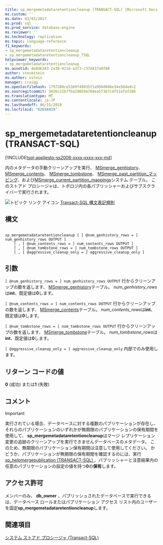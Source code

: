 ```yaml
---
title: sp_mergemetadataretentioncleanup (TRANSACT-SQL) |Microsoft Docs
ms.custom: ''
ms.date: 03/03/2017
ms.prod: sql
ms.prod_service: database-engine
ms.reviewer: ''
ms.technology: replication
ms.topic: language-reference
f1_keywords:
- sp_mergemetadataretentioncleanup
- sp_mergemetadataretentioncleanup_TSQL
helpviewer_keywords:
- sp_mergemetadataretentioncleanup
ms.assetid: 4e8d6343-2a38-421d-a3f3-c37d437a0f88
author: stevestein
ms.author: sstein
manager: craigg
ms.openlocfilehash: 1797200ce5369f49035f1a950d606e34e584edc2
ms.sourcegitcommit: 3026c22b7fba19059a769ea5f367c4f51efaf286
ms.translationtype: MT
ms.contentlocale: ja-JP
ms.lasthandoff: 06/15/2019
ms.locfileid: "62658419"
---
```

# <a name="spmergemetadataretentioncleanup-transact-sql"></a>sp_mergemetadataretentioncleanup (TRANSACT-SQL)
[!INCLUDE[tsql-appliesto-ss2008-xxxx-xxxx-xxx-md](../../includes/tsql-appliesto-ss2008-xxxx-xxxx-xxx-md.md)]

  内のメタデータの手動クリーンアップを実行、 [MSmerge_genhistory](../../relational-databases/system-tables/msmerge-genhistory-transact-sql.md)、 [MSmerge_contents](../../relational-databases/system-tables/msmerge-contents-transact-sql.md)、 [MSmerge_tombstone](../../relational-databases/system-tables/msmerge-tombstone-transact-sql.md)、 [MSmerge_past_partition_マッピング](../../relational-databases/system-tables/msmerge-past-partition-mappings-transact-sql.md)、および[MSmerge_current_partition_mappings](../../relational-databases/system-tables/msmerge-current-partition-mappings.md)システム テーブル。 このストアド プロシージャは、トポロジ内の各パブリッシャーおよびサブスクライバーで実行されます。  
  
 ![トピック リンク アイコン](../../database-engine/configure-windows/media/topic-link.gif "トピック リンク アイコン") [Transact-SQL 構文表記規則](../../t-sql/language-elements/transact-sql-syntax-conventions-transact-sql.md)  
  
## <a name="syntax"></a>構文  
  
```  
  
sp_mergemetadataretentioncleanup [ [ @num_genhistory_rows = ] num_genhistory_rows OUTPUT ]  
    [ , [ @num_contents_rows = ] num_contents_rows OUTPUT ]   
    [ , [ @num_tombstone_rows = ] num_tombstone_rows OUTPUT ]   
    [ , [ @aggressive_cleanup_only = ] aggressive_cleanup_only ]  
```  
  
## <a name="arguments"></a>引数  
`[ @num_genhistory_rows = ] num_genhistory_rows OUTPUT` 行からクリーンアップの数を返します、 [MSmerge_genhistory](../../relational-databases/system-tables/msmerge-genhistory-transact-sql.md)テーブル。 *num_genhistory_rows*は**int**、既定値は**0**します。  
  
`[ @num_contents_rows = ] num_contents_rows OUTPUT` 行からクリーンアップの数を返します、 [MSmerge_contents](../../relational-databases/system-tables/msmerge-contents-transact-sql.md)テーブル。 *num_contents_rows*は**int**、既定値は**0**します。  
  
`[ @num_tombstone_rows = ] num_tombstone_rows OUTPUT` 行からクリーンアップの数を返します、 [MSmerge_tombstone](../../relational-databases/system-tables/msmerge-tombstone-transact-sql.md)テーブル。 *num_tombstone_rows*は**int**、既定値は**0**します。  
  
`[ @aggressive_cleanup_only = ] aggressive_cleanup_only` 内部でのみ使用します。  
  
## <a name="return-code-values"></a>リターン コードの値  
 **0** (成功) または**1** (失敗)  
  
## <a name="remarks"></a>コメント  
  
> [!IMPORTANT]  
>  実行されている場合、データベースに対する複数のパブリケーションが存在し、それらのパブリケーションのいずれかが無期限のパブリケーションの保有期間を使用して、 **sp_mergemetadataretentioncleanup**はマージ レプリケーション変更の追跡のクリーンアップを実行できませんデータベースのメタデータ。 このため、無期限のパブリケーション保有期間は注意して使用してください。 かどうか、パブリケーションが無期限の保有期間を確認するのには、実行[sp_helpmergepublication &#40;TRANSACT-SQL&#41; ](../../relational-databases/system-stored-procedures/sp-helpmergepublication-transact-sql.md) 、パブリッシャーと注意結果内の任意のパブリケーションの設定の値を持つ**0**の**保有**します。  
  
## <a name="permissions"></a>アクセス許可  
 メンバーのみ、 **db_owner** 、パブリッシュされたデータベースで実行できるは、データベース ロールまたはパブリケーション アクセス リスト内のユーザーを固定**sp_mergemetadataretentioncleanup**します。  
  
## <a name="see-also"></a>関連項目  
 [システム ストアド プロシージャ &#40;Transact-SQL&#41;](../../relational-databases/system-stored-procedures/system-stored-procedures-transact-sql.md)  
  
  

